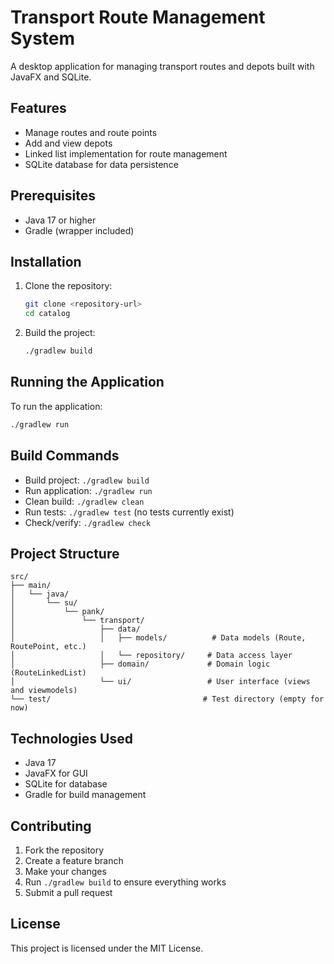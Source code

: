 # Transport Route Management System

A desktop application for managing transport routes and depots built with JavaFX and SQLite.

## Features

- Manage routes and route points
- Add and view depots
- Linked list implementation for route management
- SQLite database for data persistence

## Prerequisites

- Java 17 or higher
- Gradle (wrapper included)

## Installation

1. Clone the repository:
   ```bash
   git clone <repository-url>
   cd catalog
   ```

2. Build the project:
   ```bash
   ./gradlew build
   ```

## Running the Application

To run the application:
```bash
./gradlew run
```

## Build Commands

- Build project: `./gradlew build`
- Run application: `./gradlew run`
- Clean build: `./gradlew clean`
- Run tests: `./gradlew test` (no tests currently exist)
- Check/verify: `./gradlew check`

## Project Structure

```
src/
├── main/
│   └── java/
│       └── su/
│           └── pank/
│               └── transport/
│                   ├── data/
│                   │   ├── models/          # Data models (Route, RoutePoint, etc.)
│                   │   └── repository/     # Data access layer
│                   ├── domain/             # Domain logic (RouteLinkedList)
│                   └── ui/                 # User interface (views and viewmodels)
└── test/                                  # Test directory (empty for now)
```

## Technologies Used

- Java 17
- JavaFX for GUI
- SQLite for database
- Gradle for build management

## Contributing

1. Fork the repository
2. Create a feature branch
3. Make your changes
4. Run `./gradlew build` to ensure everything works
5. Submit a pull request

## License

This project is licensed under the MIT License.